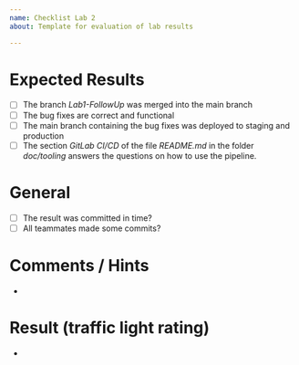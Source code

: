 ```yaml
---
name: Checklist Lab 2
about: Template for evaluation of lab results

---
```


# Expected Results
- [ ] The branch _Lab1-FollowUp_ was merged into the main branch
- [ ] The bug fixes are correct and functional
- [ ] The main branch containing the bug fixes was deployed to staging and production
- [ ] The section _GitLab CI/CD_ of the file _README.md_ in the folder _doc/tooling_ answers the questions on how to use the pipeline. 

# General
- [ ] The result was committed in time?
- [ ] All teammates made some commits? 

# Comments / Hints
- 

# Result (traffic light rating)
- 
